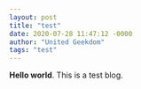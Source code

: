 ```yaml
---
layout: post
title: "test"
date: 2020-07-28 11:47:12 -0000
author: "United Geekdom"
tags: "test"
---
```

**Hello world**. This is a test blog.
